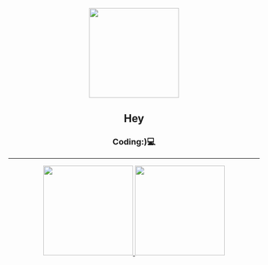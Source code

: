 
<p align="center">
    <img src="https://avatars.githubusercontent.com/u/74969179?v=4" width="180">
</p>
<h2 align="center"> Hey </h2>
<h3 align="center"> Coding:)💻 </h3>

---

<p align="center">
<a href="https://github.com/shivansh1507">
  <img height="180em" src="https://github-readme-stats.vercel.app/api?username=shivansh1507&show_icons=true&theme=algolia&include_all_commits=true&count_private=true"/>
  <img height="180em" src="https://github-readme-stats.vercel.app/api/top-langs/?username=shivansh1507&theme=algolia"/>
</a>
</p>
